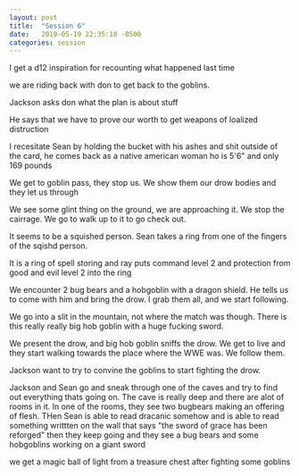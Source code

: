 ```yaml
---
layout: post
title:  "Session 6"
date:   2019-05-19 22:35:10 -0500
categories: session
---
```



I get a d12 inspiration for recounting what happened last time

we are riding back with don to get back to the goblins.

Jackson asks don what the plan is about stuff

He says that we have to prove our worth to get weapons of loalized distruction

I recesitate Sean by holding the bucket with his ashes and shit outside of the
card, he comes back as a native american woman ho is 5'6" and only 169 pounds


We get to goblin pass, they stop us.  We show them our drow bodies and they let
us through

We see some glint thing on the ground, we are approaching it.  We stop the
cairrage.  We go to walk up to it to go check out.

It seems to be a squished person.  Sean takes a ring from one of the fingers of
the sqishd person.

It is a ring of spell storing and ray puts command level 2 and protection from
good and evil level 2 into the ring

We encounter 2 bug bears and a hobgoblin with a dragon shield.  He tells us to
come with him and bring the drow.
I grab them all, and we start following.

We go into a slit in the mountain, not where the match was though.  There is
this really really big hob goblin with a huge fucking sword.

We present the drow, and big hob goblin sniffs the drow.  We get to live and
they start walking towards the place where the WWE was.  We follow them.

Jackson want to try to convine the goblins to start fighting the drow.



Jackson and Sean go and sneak through one of the caves and try to find out
everything thats going on.  The cave is really deep and there are alot of rooms
in it.  In one of the rooms, they see two bugbears making an offering of flesh.
THen Sean is able to read dracanic somehow and is able to read something
writtten on the wall that says "the sword of grace has been reforged" then they
keep going and they see a bug bears and some hobgoblins working on a giant sword


we get a magic ball of light from a treasure chest after fighting some goblins
